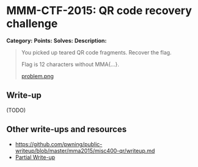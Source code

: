 # MMM-CTF-2015: QR code recovery challenge

**Category:**
**Points:**
**Solves:**
**Description:**

> You picked up teared QR code fragments. Recover the flag.
>
> Flag is 12 characters without MMA{...}.
>
> [problem.png](problem.png-b99f108ecfe954e3299d47383007ead1a61b4f5c62591307184d54ea76abfc23)
>
>


## Write-up

(TODO)

## Other write-ups and resources

* <https://github.com/pwning/public-writeup/blob/master/mma2015/misc400-qr/writeup.md>
* [Partial Write-up](http://ctf-for-beginners.blogspot.in/2015/09/write-up-mma-ctf-2015-qr-code-recovery.html) 
